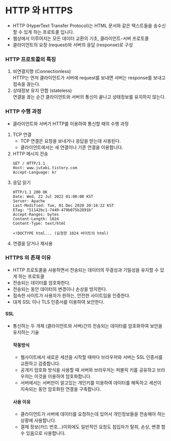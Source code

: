 # HTTP 와 HTTPS
- HTTP (HyperText Transfer Protocol)는 HTML 문서와 같은 텍스트들을 송수신 할 수 있게 하는 프로토콜 입니다.  
- 웹상에서 이루어지는 모든 데이터 교환의 기초, 클라이언트-서버 프로토콜
- 클라이언트의 요청 (request)와 서버의 응답 (response)로 구성

### HTTP 프로토콜의 특징
1. 비연결지향 (Connectionless)  
HTTP는 먼저 클라이언트가 서버에 request를 보내면 서버는 response를 보내고 접속을 끊는다.
2. 상태정보 유지 안함 (stateless)  
연결을 끊는 순간 클라이언트와 서버의 통신이 끝나고 상태정보를 유지하지 않는다.

### HTTP 수행 과정
- 클라이언트와 서버가 HTTP를 이용하여 통신할 때의 수행 과정
1. TCP 연결
    - TCP 연결은 요청을 보내거나 응답을 받는데 사용된다.
    - 클라이언트에서는 새 연결이나 기존 연결을 이용합니다.
2. HTTP 메시지 전송
    ```
   GET / HTTP/1.1
   Host: www.jutabi.tistory.com
   Accept-Language: kr
   ```
3. 응답 읽기
    ```
   HTTP/1.1 200 OK
   Date: Wed, 22 Jul 2022 01:00:00 KST
   Server: Apache
   Last-Modified: Tue, 01 Dec 2020 20:18:22 KST
   ETag: "51142bc1-7449-479b075b2891b"
   Accept-Ranges: bytes
   Content-Length: 1024
   Content-Type: text/html
   
   <!DOCTYPE html... (요청한 1024 바이트의 html)
   ```
4. 연결을 닫거나 재사용
   
### HTTPS 의 존재 이유
- HTTP 프로토콜을 사용하면서 전송되는 데이터의 무결성과 기밀성을 유지할 수 있게 하는 프로토콜
- 전송되는 데이터를 암호화한다.
- 전송되는 동안 데이터의 변경이나 손상을 방지한다.
- 접속한 사이트가 사용자가 원하는, 안전한 사이트임을 인증한다.
- 대게 SSL 이나 TLS 인증서를 이용하여 보안한다.

#### SSL
- 통신하는 두 개체 (클라이언트와 서버)간의 전송되는 데이터를 암호화하여 보안을 유지하는 기술
    #### 작동방식
    - 웹사이트에서 새로운 세션을 시작할 때마다 브라우저와 서버는 SSL 인증서를 교환하고 검증합니다.
    - 공개키 암호화 방식을 사용할 때 서버와 브라우저는 퍼블릭 키를 공유하고 브라우저는 이것을 이용하여 
    암호화합니다.
    - 서버에서는 서버만이 알고있는 개인키를 이용하여 데이터를 해독하고 세션이 지속되는 동안 암호화된
    연결을 구축합니다.
    #### 사용 이유
    - 클라이언트가 서버에 데이터를 요청하는데 있어서 개인정보들을 전송해야 하는 상황에 사용합니다.
    - 결제 정보(카드 번호...)이외에도 일반적인 요청도 침입자가 탈취, 손상, 변경 할 수 있음으로 사용합니다.